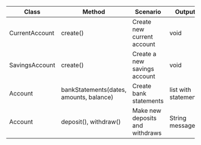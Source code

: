 | Class          | Method                                  | Scenario                        | Output               |
|----------------|-----------------------------------------|---------------------------------|----------------------|
| CurrentAccount | create()                                | Create new current account      | void                 |
| SavingsAccount | create()                                | Create a new savings account    | void                 |
| Account        | bankStatements(dates, amounts, balance) | Create bank statements          | list with statements |
| Account        | deposit(), withdraw()                   | Make new deposits and withdraws | String message       |
